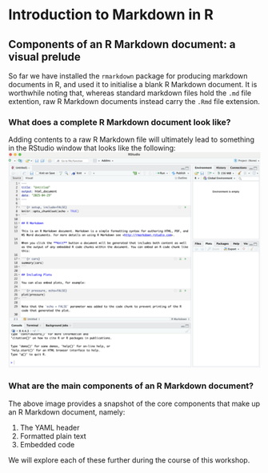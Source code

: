 # Introduction to Markdown in R

## Components of an R Markdown document: a visual prelude
So far we have installed the `rmarkdown` package for producing markdown documents in R, and used it to initialise a blank R Markdown document. It is worthwhile noting that, whereas standard markdown files hold the `.md` file extention, raw R Markdown documents instead carry the `.Rmd` file extension. 

### What does a complete R Markdown document look like?
Adding contents to a raw R Markdown file will ultimately lead to something in the RStudio window that looks like the following:
![Completed RMarkdown view](Embedded_Display_Items/Completed_RMarkdown_View.png)

### What are the main components of an R Markdown document?
The above image provides a snapshot of the core components that make up an R Markdown document, namely:

1. The YAML header
2. Formatted plain text
3. Embedded code

We will explore each of these further during the course of this workshop.
